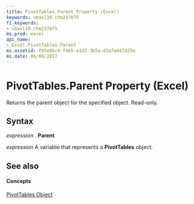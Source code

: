 ```yaml
---
title: PivotTables.Parent Property (Excel)
keywords: vbaxl10.chm237075
f1_keywords:
- vbaxl10.chm237075
ms.prod: excel
api_name:
- Excel.PivotTables.Parent
ms.assetid: f05e06c9-f465-e1d3-3b5a-d1afa847d25e
ms.date: 06/08/2017
---
```



# PivotTables.Parent Property (Excel)

Returns the parent object for the specified object. Read-only.


## Syntax

 _expression_ . **Parent**

 _expression_ A variable that represents a **PivotTables** object.


## See also


#### Concepts


[PivotTables Object](Excel.PivotTables.md)

